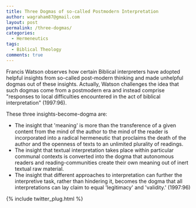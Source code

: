 ```yaml
---
title: Three Dogmas of so-called Postmodern Interpretation
author: wagraham87@gmail.com
layout: post
permalink: /three-dogmas/
categories:
  - Hermeneutics
tags:
  - Biblical Theology
comments: true
---
```


Francis Watson observes how certain Biblical interpreters have adopted helpful insights from so-called post-modern thinking and made unhelpful dogmas out of these insights. Actually, Watson challenges the idea that such dogmas come from a postmodern era and instead comprise "responses to local difficulties  encountered in the act of biblical interpretation" (1997:96).

These three insights-become-dogma are:

* The insight that 'meaning' is more than the transference of a given content from the mind of the author to the mind of the reader is incorporated into a radical hermeneutic that proclaims the death of the author and the openness of texts to an unlimited plurality of readings. 
* The insight that textual interpretation takes place within particular communal contexts is converted into the dogma that autonomous readers and reading-communities create their own meaning out of inert textual raw material. 
* The insight that different approaches to interpretation can further the interpretive task, rather than hindering it, becomes the dogma that all interpretations can lay claim to equal 'legitimacy' and 'validity.' (1997:96)


    

{% include twitter_plug.html %}   

